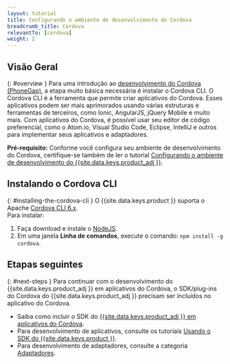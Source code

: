 ```yaml
---
layout: tutorial
title: Configurando o ambiente de desenvolvimento do Cordova
breadcrumb_title: Cordova
relevantTo: [cordova]
weight: 2
---
```

<!-- NLS_CHARSET=UTF-8 -->
## Visão Geral
{: #overview }
Para uma introdução ao [desenvolvimento do Cordova (PhoneGap)](https://cordova.apache.org/), a etapa muito básica necessária é instalar o Cordova CLI. O Cordova CLI é a ferramenta que permite criar aplicativos do Cordova. Esses aplicativos podem ser mais aprimorados usando várias estruturas e ferramentas de terceiros, como Ionic, AngularJS, jQuery Mobile e muito mais.
Com aplicativos do Cordova, é possível usar seu editor de código preferencial, como o Atom.io, Visual Studio Code, Eclipse, IntelliJ e outros para implementar seus aplicativos e adaptadores. 

**Pré-requisito:** Conforme você configura seu ambiente de desenvolvimento do Cordova, certifique-se também de ler o tutorial [Configurando o ambiente de desenvolvimento do {{site.data.keys.product_adj }}](../mobilefirst/).

## Instalando o Cordova CLI
{: #installing-the-cordova-cli }
O {{site.data.keys.product }} suporta o Apache [Cordova CLI 6.x](https://www.npmjs.com/package/cordova).  
Para instalar:

1. Faça download e instale o [NodeJS](https://nodejs.org/en/).
2. Em uma janela **Linha de comandos**, execute o comando: `npm install -g cordova`.

## Etapas seguintes
{: #next-steps }
Para continuar com o desenvolvimento do {{site.data.keys.product_adj }} em aplicativos do Cordova, o SDK/plug-ins do Cordova do {{site.data.keys.product_adj }} precisam ser incluídos no aplicativo do Cordova.

* Saiba como incluir o SDK do [{{site.data.keys.product_adj }} em aplicativos do Cordova](../../../application-development/sdk/cordova/).
* Para desenvolvimento de aplicativos, consulte os tutoriais [Usando o SDK do {{site.data.keys.product }}](../../../application-development/). 
* Para desenvolvimento de adaptadores, consulte a categoria [Adaptadores](../../../adapters/). 
